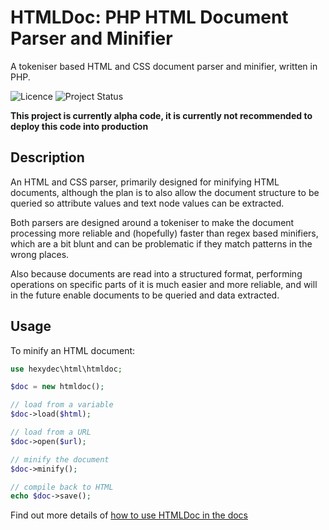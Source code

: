 # HTMLDoc: PHP HTML Document Parser and Minifier

A tokeniser based HTML and CSS document parser and minifier, written in PHP.

![Licence](https://img.shields.io/badge/Licence-MIT-lightgrey.svg)
![Project Status](https://img.shields.io/badge/Project%20Status-Alpha-yellow.svg)

**This project is currently alpha code, it is currently not recommended to deploy this code into production**

## Description

An HTML and CSS parser, primarily designed for minifying HTML documents, although the plan is to also allow the document structure to be queried so attribute values and text node values can be extracted.

Both parsers are designed around a tokeniser to make the document processing more reliable and (hopefully) faster than regex based minifiers, which are a bit blunt and can be problematic if they match patterns in the wrong places.

Also because documents are read into a structured format, performing operations on specific parts of it is much easier and more reliable, and will in the future enable documents to be queried and data extracted.

## Usage

To minify an HTML document:

```php
use hexydec\html\htmldoc;

$doc = new htmldoc();

// load from a variable
$doc->load($html);

// load from a URL
$doc->open($url);

// minify the document
$doc->minify();

// compile back to HTML
echo $doc->save();
```

Find out more details of [how to use HTMLDoc in the docs](docs/)
